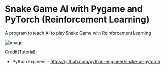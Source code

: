 # Snake Game AI with Pygame and PyTorch (Reinforcement Learning)

A program to teach AI to play Snake Game with Reinforcement Learning

![image](https://user-images.githubusercontent.com/60242731/166123981-34404b4f-d489-4dd4-827e-51912d68e384.png)


Credit(Tutorial): 
- Python Engineer - https://github.com/python-engineer/snake-ai-pytorch
